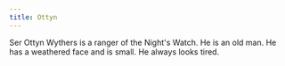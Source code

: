 ```yaml
---
title: Ottyn
---
```


Ser Ottyn Wythers is a ranger of the Night's Watch. He is an old man. He has a weathered face and is small. He always looks tired.


